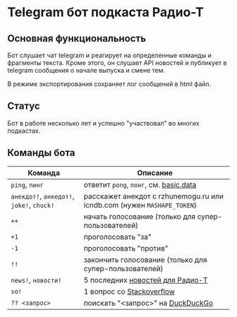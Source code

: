 # Telegram бот подкаста Радио-Т

## Основная функциональность

Бот слушает чат telegram и реагирует на определенные команды и фрагменты текста. Кроме этого, он слушает
API новостей и публикует в telegram сообщения о начале выпуска и смене тем.

В режиме экспортирования сохраняет лог сообщений в html файл.

## Статус

Бот в работе несколько лет и успешно "участвовал" во многих подкастах. 

## Команды бота

| Команда        | Описание                                                                                                       |
|----------------|----------------------------------------------------------------------------------------------------------------|
| `ping`, `пинг` | ответит `pong`, `понг`, см. [basic.data](https://github.com/radio-t/gitter-rt-bot/blob/master/data/basic.data) |
| `анекдот!`, `анкедот!`, `joke!`, `chuck!` | расскажет анекдот с rzhunemogu.ru или icndb.com (нужен `MASHAPE_TOKEN`)             |
| `++`                                      | начать голосование (только для супер-пользователей)                                 |
| `+1`                                      | проголосовать "за"                                                                  |
| `-1`                                      | проголосовать "против"                                                              |
| `!!`                                      | закончить голосование (только для супер-пользователей)                              |
| `news!`, `новости!`                       | 5 последних [новостей для Радио-Т](https://news.radio-t.com)                        |
| `so!`                                     | 1 вопрос со [Stackoverflow](https://stackoverflow.com/questions?tab=Active)         |
| `?? <запрос>`                             | поискать "<запрос>" на [DuckDuckGo](https://duckduckgo.com)                         |
